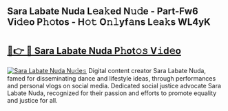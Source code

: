 ## Sara Labate Nuda L𝚎a𝚔ed N𝚞𝚍e - Part-Fw6 Vi𝚍𝚎o P𝚑𝚘tos - H𝚘𝚝 O𝚗𝚕yf𝚊ns L𝚎a𝚔s WL4yK

# <h2><a href="http://kf9jhv.oniu.top/?m=Sara+Labate+Nuda">🔗👉 🔴 Sara Labate Nuda P𝚑ot𝚘𝚜 V𝚒d𝚎o</a></h2>

[![Sara Labate Nuda Nu𝚍e𝚜](https://i.imgur.com/0qMVB7G.gif)](http://kf9jhv.oniu.top/?m=Sara+Labate+Nuda)
Digital content creator Sara Labate Nuda, famed for disseminating dance and lifestyle ideas, through performances and personal vlogs on social media. Dedicated social justice advocate Sara Labate Nuda, recognized for their passion and efforts to promote equality and justice for all.  
